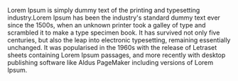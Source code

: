 Lorem Ipsum is simply dummy text of the printing and typesetting industry.Lorem  Ipsum has been the industry's standard dummy text ever since the 1500s, when an  unknown printer took a galley of type and scrambled it to make a type specimen book.  It has survived not only five centuries, but also the leap into electronic typesetting,
remaining essentially unchanged. It was popularised in the 1960s with the release of  Letraset sheets containing Lorem Ipsum passages, and more recently with desktop  publishing software like Aldus PageMaker including versions of Lorem Ipsum.
